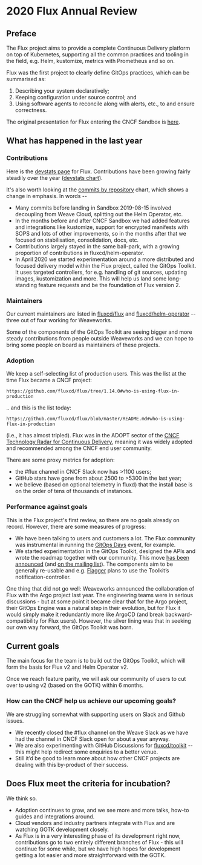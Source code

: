 # 2020 Flux Annual Review

## Preface

The Flux project aims to provide a complete Continuous Delivery
platform on top of Kubernetes, supporting all the common practices and
tooling in the field, e.g. Helm, kustomize, metrics with Prometheus
and so on.

Flux was the first project to clearly define GitOps practices, which
can be summarised as:

 1. Describing your system declaratively;
 2. Keeping configuration under source control; and
 3. Using software agents to reconcile along
    with alerts, etc., to and ensure correctness.

The original presentation for Flux entering the CNCF Sandbox is
[here](https://docs.google.com/presentation/d/1uuXpXkFvRET2DLuvDqiOto0mgkOc8CquT8IvAbDYbig/edit?usp=sharing).

## What has happened in the last year

### Contributions

Here is the [devstats
page](https://flux.devstats.cncf.io/d/8/dashboards?orgId=1&refresh=15m)
for Flux. Contributions have been growing fairly steadily over the
year ([devstats
chart](https://flux.devstats.cncf.io/d/7/companies-contributing-in-repository-groups?orgId=1)).

It's also worth looking at the [commits by
repository](https://flux.devstats.cncf.io/d/2/commits-repository-groups?orgId=1&from=now-1y&to=now&var-period=w&var-repogroups=All)
chart, which shows a change in emphasis. In words --

 * Many commits before landing in Sandbox 2019-08-15 involved
   decoupling from Weave Cloud, splitting out the Helm Operator, etc.
 * In the months before and after CNCF Sandbox we had added features
   and integrations like kustomize, support for encrypted manifests
   with SOPS and lots of other improvements, so in the months after
   that we focused on stabilisation, consolidation, docs, etc.
 * Contributions largely stayed in the same ball-park, with a growing
   proportion of contributions in fluxcd/helm-operator.
 * In April 2020 we started experimentation around a more distributed
   and focused delivery model within the Flux project, called the
   GitOps Toolkit. It uses targeted controllers, for e.g. handling of
   git sources, updating images, kustomization and more. This will
   help us land some long-standing feature requests and be the
   foundation of Flux version 2.

### Maintainers

Our current maintainers are listed in
[fluxcd/flux](https://github.com/fluxcd/flux/blob/master/MAINTAINERS)
and
[fluxcd/helm-operator](https://github.com/fluxcd/helm-operator/blob/master/MAINTAINERS)
-- three out of four working for Weaveworks.

Some of the components of the GitOps Toolkit are seeing bigger and
more steady contributions from people outside Weaveworks and we can
hope to bring some people on board as maintainers of these projects.

### Adoption

We keep a self-selecting list of production users. This was the list
at the time Flux became a CNCF project:

    https://github.com/fluxcd/flux/tree/1.14.0#who-is-using-flux-in-production

.. and this is the list today:

    https://github.com/fluxcd/flux/blob/master/README.md#who-is-using-flux-in-production

(i.e., it has almost tripled). Flux was in the ADOPT sector of the
[CNCF Technology Radar for Continuous
Delivery](https://www.cncf.io/blog/2020/06/12/introducing-the-cncf-technology-radar/),
meaning it was widely adopted and recommended among the CNCF end user
community.

There are some proxy metrics for adoption:

 * the #flux channel in CNCF Slack now has >1100 users;
 * GitHub stars have gone from about 2500 to >5300 in the last year;
 * we believe (based on optional telemetry in fluxd) that the install
   base is on the order of tens of thousands of instances.

### Performance against goals

This is the Flux project's first review, so there are no goals already
on record. However, there are some measures of progress:

 * We have been talking to users and customers a lot. The Flux
   community was instrumental in running the [GitOps
   Days](https://www.gitopsdays.com/) event, for example.
 * We started experimentation in the GitOps Toolkit, designed the APIs
   and wrote the roadmap together with our community. This move [has
   been announced](https://www.weave.works/blog/gitops-with-flux-v2)
   (and [on the mailing
   list](https://lists.cncf.io/g/cncf-flux-dev/message/26)). The
   components aim to be generally re-usable and
   e.g. [Flagger](https://flagger.app/) plans to use the Toolkit’s
   notification-controller.

One thing that did not go well: Weaveworks announced the collaboration
of Flux with the Argo project last year. The engineering teams were in
serious discussions - but at some point it became clear that for the
Argo project, their GitOps Engine was a natural step in their
evolution, but for Flux it would simply make it redundantly more like
ArgoCD (and break backward-compatibility for Flux users). However, the
silver lining was that in seeking our own way forward, the GitOps
Toolkit was born.

## Current goals

The main focus for the team is to build out the GitOps Toolkit, which
will form the basis for Flux v2 and Helm Operator v2.

Once we reach feature parity, we will ask our community of users to
cut over to using v2 (based on the GOTK) within 6 months.

### How can the CNCF help us achieve our upcoming goals?

We are struggling somewhat with supporting users on Slack and Github
issues.

 * We recently closed the #flux channel on the Weave Slack as we have
   had the channel in CNCF Slack open for about a year anyway.
 * We are also experimenting with GitHub Discussions for
   [fluxcd/toolkit](https://github.com/fluxcd/toolkit/discussions) --
   this might help redirect some enquiries to a better venue.
 * Still it’d be good to learn more about how other CNCF projects are
   dealing with this by-product of their success.

## Does Flux meet the criteria for incubation?

We think so.

 * Adoption continues to grow, and we see more and more talks, how-to
   guides and integrations around.
 * Cloud vendors and industry partners integrate with Flux and are
   watching GOTK development closely.
 * As Flux is in a very interesting phase of its development right
   now, contributions go to two entirely different branches of Flux -
   this will continue for some while, but we have high hopes for
   development getting a lot easier and more straightforward with the
   GOTK.
